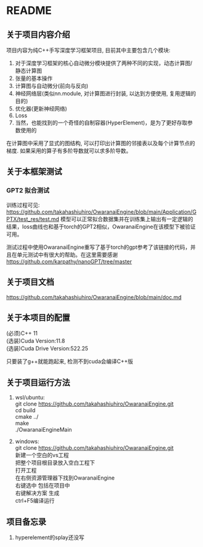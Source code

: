 # README
## 关于项目内容介绍  

项目内容为纯C++手写深度学习框架项目, 目前其中主要包含几个模块:  

1. 对于深度学习框架的核心自动微分模块提供了两种不同的实现，动态计算图/静态计算图  
2. 张量的基本操作  
3. 计算图与自动微分(前向与反向)  
4. 神经网络层(类似nn.module, 对计算图进行封装, 以达到方便使用, 复用逻辑的目的)  
5. 优化器(更新神经网络)  
6. Loss  
7. 当然，也能找到的一个奇怪的自制容器(HyperElement)，是为了更好存取参数使用的 

在计算图中采用了显式的图结构, 可以打印出计算图的邻接表以及每个计算节点的梯度. 如果采用的算子有多阶导数就可以求多阶导数。

## 关于本框架测试

### GPT2 拟合测试
训练过程可见: https://github.com/takahashiuhiro/OwaranaiEngine/blob/main/Application/GPTX/test_res/test.md
模型可以正常拟合数据集并在训练集上输出有一定逻辑的结果，loss曲线也和基于torch的GPT2相似，OwaranaiEngine在该模型下被验证可用。

测试过程中使用OwaranaiEngine重写了基于torch的gpt参考了该链接的代码，并且在单元测试中有很大的帮助。在这里需要感谢
https://github.com/karpathy/nanoGPT/tree/master

## 关于项目文档  

https://github.com/takahashiuhiro/OwaranaiEngine/blob/main/doc.md 

## 关于本项目的配置  

(必须)C++ 11  
(选装)Cuda Version:11.8  
(选装)Cuda Drive Version:522.25  

只要装了g++就能跑起来, 检测不到cuda会编译C++版

## 关于项目运行方法  
1. wsl/ubuntu:  
git clone https://github.com/takahashiuhiro/OwaranaiEngine.git  
cd build  
cmake ../  
make  
./OwaranaiEngineMain  

2. windows:  
git clone https://github.com/takahashiuhiro/OwaranaiEngine.git  
新建一个空白的vs工程  
把整个项目根目录放入空白工程下  
打开工程  
在右侧资源管理器下找到OwaranaiEngine  
右键选中 包括在项目中  
右键解决方案 生成  
ctrl+F5编译运行  

## 项目备忘录 
1. hyperelement的splay还没写